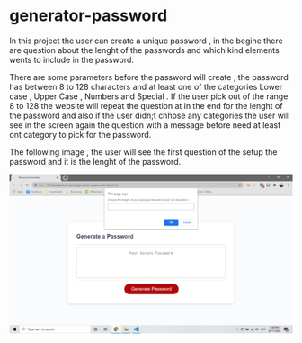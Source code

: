 # generator-password

In this project the user can create a unique password , in the begine there are question about the lenght of the passwords and which kind elements wents to include in the password.

There are some parameters before the password will create , the password has between 8 to 128 characters and at least one of the categories Lower case , Upper Case , Numbers and Special . If the user pick out of the range 8 to 128 the website will repeat the question at in the end for the lenght of the password and also if the user didn;t chhose any categories the user will see in the screen again the question with a message before need at least ont category to pick for the password.


The following image , the user will see the first question of the setup the password and it is the lenght of the password.

![](assets/images/readme/leagth_password.png)


